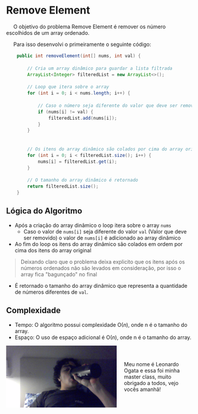 # Remove Element

&nbsp;&nbsp;&nbsp;&nbsp; O objetivo do problema Remove Element é remover os número escolhidos de um array ordenado. 

&nbsp;&nbsp;&nbsp;&nbsp; Para isso desenvolvi o primeiramente o seguinte código: 

```java
    public int removeElement(int[] nums, int val) {

        // Cria um array dinâmico para guardar a lista filtrada
        ArrayList<Integer> filteredList = new ArrayList<>();

        // Loop que itera sobre o array
        for (int i = 0; i < nums.length; i++) {

            // Caso o número seja diferente do valor que deve ser removido ele é adicionado ao array dinamico
            if (nums[i] != val) {
                filteredList.add(nums[i]);
            }
        }


        // Os itens do array dinâmico são colados por cima do array original
        for (int i = 0; i < filteredList.size(); i++) {
            nums[i] = filteredList.get(i);
        }

        // O tamanho do array dinâmico é retornado
        return filteredList.size();
    }
```

## Lógica do Algoritmo
- Após a criação do array dinâmico o loop itera sobre o array `nums`
    - Caso o valor de  `nums[i]` seja diferente do valor `val` (Valor que deve ser removido) o valor de `nums[i]` é adicionado ao array dinâmico
- Ao fim do loop os itens do array dinâmico são colados em ordem por cima dos itens do array original
> Deixando claro que o problema deixa explicito que os itens após os números ordenados não são levados em consideração, por isso o array fica "bagunçado" no final
- É retornado o tamanho do array dinâmico que representa a quantidade de números diferentes de `val`.

## Complexidade
- Tempo: O algoritmo possui complexidade O(${n}$), onde n é o tamanho do array.
- Espaço: O uso de espaço adicional é O(${n}$), onde n é o tamanho do array.

<div style="display: flex; align-items: center; justify-content: center;">
    <img src="leoogata8.jpg" alt="leoogata" style="width: 300px; height: auto; margin-right: 20px;">
    <div>
        <p>Meu nome é Leonardo Ogata e essa foi minha master class, muito obrigado a todos, vejo vocês amanhã!</p>
    </div>
</div>
